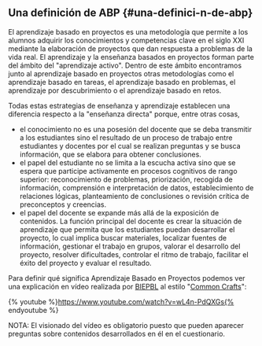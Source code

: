 ## Una definición de ABP {#una-definici-n-de-abp}

El aprendizaje basado en proyectos es una metodología que permite a los alumnos adquirir los conocimientos y competencias clave en el siglo XXI mediante la elaboración de proyectos que dan respuesta a problemas de la vida real. El aprendizaje y la enseñanza basados en proyectos forman parte del ámbito del &quot;aprendizaje activo&quot;. Dentro de este ámbito encontramos junto al aprendizaje basado en proyectos otras metodologías como el aprendizaje basado en tareas, el aprendizaje basado en problemas, el aprendizaje por descubrimiento o el aprendizaje basado en retos.

Todas estas estrategias de enseñanza y aprendizaje establecen una diferencia respecto a la &quot;enseñanza directa&quot; porque, entre otras cosas,

*   el conocimiento no es una posesión del docente que se deba transmitir a los estudiantes sino el resultado de un proceso de trabajo entre estudiantes y docentes por el cual se realizan preguntas y se busca información, que se elabora para obtener conclusiones.
*   el papel del estudiante no se limita a la escucha activa sino que se espera que participe activamente en procesos cognitivos de rango superior: reconocimiento de problemas, priorización, recogida de información, comprensión e interpretación de datos, establecimiento de relaciones lógicas, planteamiento de conclusiones o revisión crítica de preconceptos y creencias.
*   el papel del docente se expande más allá de la exposición de contenidos. La función principal del docente es crear la situación de aprendizaje que permita que los estudiantes puedan desarrollar el proyecto, lo cual implica buscar materiales, localizar fuentes de información, gestionar el trabajo en grupos, valorar el desarrollo del proyecto, resolver dificultades, controlar el ritmo de trabajo, facilitar el éxito del proyecto y evaluar el resultado.

Para definir qué significa Aprendizaje Basado en Proyectos podemos ver una explicación en vídeo realizada por [BIEPBL](https://www.google.com/url?q=http://youtu.be/wL4n-PdQXGs&sa=D&ust=1511270171042000&usg=AFQjCNGRbq851Va-0ttGx3HFNCJkxz7TcA) al estilo &quot;[Common Crafts](https://www.google.com/url?q=http://www.commoncraft.com/&sa=D&ust=1511270171042000&usg=AFQjCNEOG1Yp63p6EEbFFTqmUDw-Uzoqbg)&quot;:

{% youtube %}https://www.youtube.com/watch?v=wL4n-PdQXGs{% endyoutube %}

NOTA: El visionado del vídeo es obligatorio puesto que pueden aparecer preguntas sobre contenidos desarrollados en él en el cuestionario.

